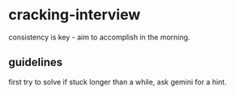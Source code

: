 # cracking-interview
consistency is key - aim to accomplish in the morning.

## guidelines
first try to solve
if stuck longer than a while, ask gemini  for a hint.
